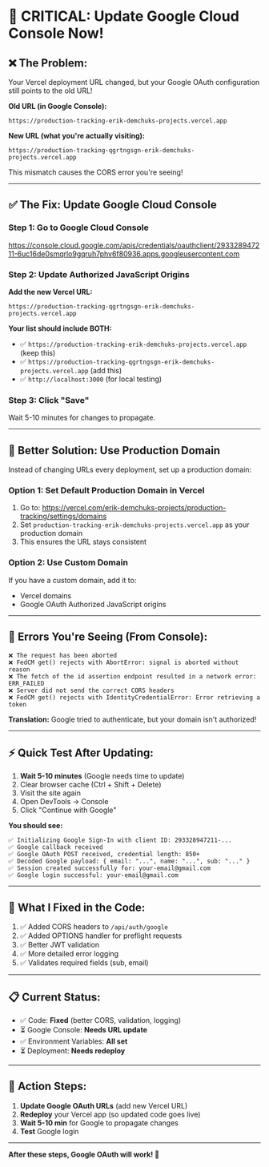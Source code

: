 # 🚨 CRITICAL: Update Google Cloud Console Now!

## ❌ **The Problem:**

Your Vercel deployment URL changed, but your Google OAuth configuration still points to the old URL!

**Old URL (in Google Console):**
```
https://production-tracking-erik-demchuks-projects.vercel.app
```

**New URL (what you're actually visiting):**
```
https://production-tracking-qgrtngsgn-erik-demchuks-projects.vercel.app
```

This mismatch causes the CORS error you're seeing!

---

## ✅ **The Fix: Update Google Cloud Console**

### **Step 1: Go to Google Cloud Console**

https://console.cloud.google.com/apis/credentials/oauthclient/293328947211-6uc16de0smqrlo9gqruh7phv6f80936.apps.googleusercontent.com

### **Step 2: Update Authorized JavaScript Origins**

**Add the new Vercel URL:**
```
https://production-tracking-qgrtngsgn-erik-demchuks-projects.vercel.app
```

**Your list should include BOTH:**
- ✅ `https://production-tracking-erik-demchuks-projects.vercel.app` (keep this)
- ✅ `https://production-tracking-qgrtngsgn-erik-demchuks-projects.vercel.app` (add this)
- ✅ `http://localhost:3000` (for local testing)

### **Step 3: Click "Save"**

Wait 5-10 minutes for changes to propagate.

---

## 🎯 **Better Solution: Use Production Domain**

Instead of changing URLs every deployment, set up a production domain:

### **Option 1: Set Default Production Domain in Vercel**

1. Go to: https://vercel.com/erik-demchuks-projects/production-tracking/settings/domains
2. Set `production-tracking-erik-demchuks-projects.vercel.app` as your production domain
3. This ensures the URL stays consistent

### **Option 2: Use Custom Domain**

If you have a custom domain, add it to:
- Vercel domains
- Google OAuth Authorized JavaScript origins

---

## 🐛 **Errors You're Seeing (From Console):**

```
❌ The request has been aborted
❌ FedCM get() rejects with AbortError: signal is aborted without reason
❌ The fetch of the id assertion endpoint resulted in a network error: ERR_FAILED
❌ Server did not send the correct CORS headers
❌ FedCM get() rejects with IdentityCredentialError: Error retrieving a token
```

**Translation:** Google tried to authenticate, but your domain isn't authorized!

---

## ⚡ **Quick Test After Updating:**

1. **Wait 5-10 minutes** (Google needs time to update)
2. Clear browser cache (Ctrl + Shift + Delete)
3. Visit the site again
4. Open DevTools → Console
5. Click "Continue with Google"

**You should see:**
```
✅ Initializing Google Sign-In with client ID: 293328947211-...
✅ Google callback received
✅ Google OAuth POST received, credential length: 850+
✅ Decoded Google payload: { email: "...", name: "...", sub: "..." }
✅ Session created successfully for: your-email@gmail.com
✅ Google login successful: your-email@gmail.com
```

---

## 🎯 **What I Fixed in the Code:**

1. ✅ Added CORS headers to `/api/auth/google`
2. ✅ Added OPTIONS handler for preflight requests
3. ✅ Better JWT validation
4. ✅ More detailed error logging
5. ✅ Validates required fields (sub, email)

---

## 📋 **Current Status:**

- ✅ Code: **Fixed** (better CORS, validation, logging)
- ⏳ Google Console: **Needs URL update**
- ✅ Environment Variables: **All set**
- ⏳ Deployment: **Needs redeploy**

---

## 🚀 **Action Steps:**

1. **Update Google OAuth URLs** (add new Vercel URL)
2. **Redeploy** your Vercel app (so updated code goes live)
3. **Wait 5-10 min** for Google to propagate changes
4. **Test** Google login

---

**After these steps, Google OAuth will work! 🎉**




